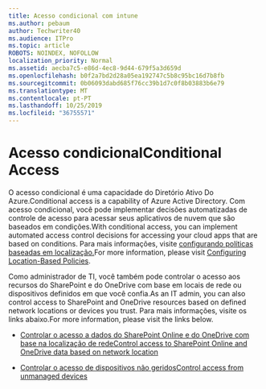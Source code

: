 ```yaml
---
title: Acesso condicional com intune
ms.author: pebaum
author: Techwriter40
ms.audience: ITPro
ms.topic: article
ROBOTS: NOINDEX, NOFOLLOW
localization_priority: Normal
ms.assetid: aecba7c5-e86d-4ec8-9d44-679f5a3d659d
ms.openlocfilehash: b0f2a7bd2d28a05ea192747c5b8c95bc16d7b8fb
ms.sourcegitcommit: 0b06093dabd685f76cc39b1d7c0f8b03883b6e79
ms.translationtype: MT
ms.contentlocale: pt-PT
ms.lasthandoff: 10/25/2019
ms.locfileid: "36755571"
---
```

# <a name="conditional-access"></a><span data-ttu-id="5dda6-102">Acesso condicional</span><span class="sxs-lookup"><span data-stu-id="5dda6-102">Conditional Access</span></span>

<span data-ttu-id="5dda6-103">O acesso condicional é uma capacidade do Diretório Ativo Do Azure.</span><span class="sxs-lookup"><span data-stu-id="5dda6-103">Conditional access is a capability of Azure Active Directory.</span></span> <span data-ttu-id="5dda6-104">Com acesso condicional, você pode implementar decisões automatizadas de controle de acesso para acessar seus aplicativos de nuvem que são baseados em condições.</span><span class="sxs-lookup"><span data-stu-id="5dda6-104">With conditional access, you can implement automated access control decisions for accessing your cloud apps that are based on conditions.</span></span> <span data-ttu-id="5dda6-105">Para mais informações, visite [configurando políticas baseadas em localização.](https://docs.microsoft.com/azure/active-directory/conditional-access/overview)</span><span class="sxs-lookup"><span data-stu-id="5dda6-105">For more information, please visit [Configuring Location-Based Policies](https://docs.microsoft.com/azure/active-directory/conditional-access/overview).</span></span>

<span data-ttu-id="5dda6-106">Como administrador de TI, você também pode controlar o acesso aos recursos do SharePoint e do OneDrive com base em locais de rede ou dispositivos definidos em que você confia.</span><span class="sxs-lookup"><span data-stu-id="5dda6-106">As an IT admin, you can also control access to SharePoint and OneDrive resources based on defined network locations or devices you trust.</span></span> <span data-ttu-id="5dda6-107">Para mais informações, visite os links abaixo.</span><span class="sxs-lookup"><span data-stu-id="5dda6-107">For more information, please visit the links below.</span></span>

- [<span data-ttu-id="5dda6-108">Controlar o acesso a dados do SharePoint Online e do OneDrive com base na localização de rede</span><span class="sxs-lookup"><span data-stu-id="5dda6-108">Control access to SharePoint Online and OneDrive data based on network location</span></span>](https://docs.microsoft.com/sharepoint/control-access-based-on-network-location)

- [<span data-ttu-id="5dda6-109">Controlar o acesso de dispositivos não geridos</span><span class="sxs-lookup"><span data-stu-id="5dda6-109">Control access from unmanaged devices</span></span>](https://docs.microsoft.com/sharepoint/control-access-from-unmanaged-devices)

